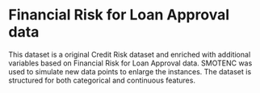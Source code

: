 #  Financial Risk for Loan Approval data
  This dataset is a original Credit Risk dataset and enriched with additional variables based on Financial Risk for Loan Approval data. SMOTENC was used to simulate new data points to enlarge the instances. The dataset is structured for both categorical and continuous features.
